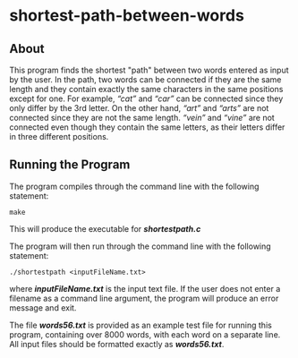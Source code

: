 # shortest-path-between-words
## About
This program finds the shortest "path" between two words entered as input by the user. In the path, two words can be connected if they are the same length and they contain exactly the same characters in the same positions except for one. For example, _“cat”_ and _“car”_ can be connected since they only differ by the 3rd letter. On the other hand, _“art”_ and _“arts”_ are not connected since they are not the same length. _“vein”_ and _“vine”_ are not connected even though they contain the same letters, as their letters differ in three different positions. 

## Running the Program
The program compiles through the command line with the following statement: 

`make`

This will produce the executable for **_shortestpath.c_**

The program will then run through the command line with the following statement:

`./shortestpath <inputFileName.txt>`

where **_inputFileName.txt_** is the input text file. If the user does not enter a filename as a command line argument, the program will produce an error message and exit.

The file **_words56.txt_** is provided as an example test file for running this program, containing over 8000 words, with each word on a separate line. All input files should be formatted exactly as **_words56.txt_**. 
